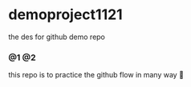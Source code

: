 # demoproject1121
the des for github demo repo

### @1 @2

this repo is to practice the github flow in many way :tada:
